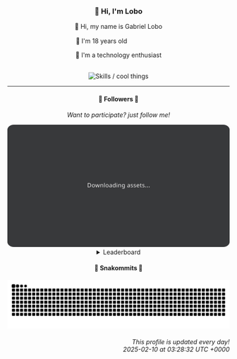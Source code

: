 <div align="center">
  <h3>👋 Hi, I'm Lobo</h3>
  
  <p>🐺 Hi, my name is Gabriel Lobo</p>
  <p>🧔 I'm 18 years oldㅤㅤㅤㅤㅤㅤ</p>
  <p>🧠 I'm a technology enthusiast</p>

  <br/>

  <img width="600" alt="Skills / cool things" src="https://skills-icons.vercel.app/api/icons?i=python,md,html,css,js,github,git,vscode,linux,node,ts,sass,react,vite,vercel,lottie,ionic,capacitor,zustand,framer,firebase,arduino,godot,tailwind,shadcnui,lucide,zorinos,pnpm,reactnative&perline=14" />
</div>

<hr />

<div align="center">
    <h4>👤 Followers 👤</h4>
    <p><i>Want to participate? just follow me!</i></p>
    <img width="600" src=".github/assets/cards/top3.svg" alt="Top 3 followers contributors (monthly)" />
    <details>
    <summary>Leaderboard</summary>
    <br/>
    <table>
        <thead>
            <tr align="center">
                <th>Position</th>
                <th>Follower</th>
                <th>Contributions</th>
            </tr>
        </thead>
        <tbody>
            <tr align="center">
                <td>1°</td>
                <td><a href="https://github.com/RafaZeero">Rafael Lima de Morais</a></td>
                <td>73 ctr.</td>
            </tr>
            <tr align="center">
                <td>2°</td>
                <td><a href="https://github.com/filipedeschamps">Filipe Deschamps</a></td>
                <td>22 ctr.</td>
            </tr>
            <tr align="center">
                <td>3°</td>
                <td><a href="https://github.com/cookieukw">CookieUkw</a></td>
                <td>19 ctr.</td>
            </tr>
            <tr align="center">
                <td>4°</td>
                <td><a href="https://github.com/felipegueller">Felipe Gueller</a></td>
                <td>19 ctr.</td>
            </tr>
            <tr align="center">
                <td>5°</td>
                <td><a href="https://github.com/gustavosett">Gustavo Carvalho</a></td>
                <td>6 ctr.</td>
            </tr>
            <tr align="center">
                <td>6°</td>
                <td><a href="https://github.com/LestterX">LestterX</a></td>
                <td>6 ctr.</td>
            </tr>
            <tr align="center">
                <td>7°</td>
                <td><a href="https://github.com/joao-nery">João Nery</a></td>
                <td>5 ctr.</td>
            </tr>
            <tr align="center">
                <td>8°</td>
                <td><a href="https://github.com/DeyvedAntonio">Deyved Antonio</a></td>
                <td>4 ctr.</td>
            </tr>
        </tbody>
    </table>
    </details>
</div>

<div align="center">
  <h4>🐍 Snakommits 🐍</h4>
    <picture>
      <source media="(prefers-color-scheme: dark)" srcset="https://raw.githubusercontent.com/Lobooooooo14/Lobooooooo14/snake-output/snake-dark.svg">
      <source media="(prefers-color-scheme: light)" srcset="https://raw.githubusercontent.com/Lobooooooo14/Lobooooooo14/snake-output/snake-light.svg">
      <img alt="github contribution grid snake animation" src="https://raw.githubusercontent.com/Lobooooooo14/Lobooooooo14/snake-output/snake-light.svg">
    </picture>
</div>

<h6 align="right">
  This profile is updated every day!<br/> <i>2025-02-10 at 03:28:32 UTC +0000</i>
<h6>